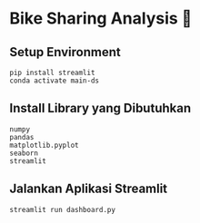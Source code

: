 # Bike Sharing Analysis 🚴

## Setup Environment
```
pip install streamlit
conda activate main-ds
```

## Install Library yang Dibutuhkan

```
numpy
pandas
matplotlib.pyplot
seaborn
streamlit
```

## Jalankan Aplikasi Streamlit
```
streamlit run dashboard.py
```
